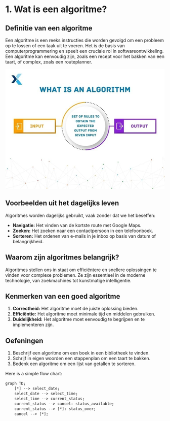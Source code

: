 # 1. Wat is een algoritme?
## Definitie van een algoritme
Een algoritme is een reeks instructies die worden gevolgd om een probleem op te lossen of een taak uit te voeren. Het is de basis van computerprogrammering en speelt een cruciale rol in softwareontwikkeling. Een algoritme kan eenvoudig zijn, zoals een recept voor het bakken van een taart, of complex, zoals een routeplanner.

<img src="./media/what-is-an-algorithm.jpg">

## Voorbeelden uit het dagelijks leven
Algoritmes worden dagelijks gebruikt, vaak zonder dat we het beseffen:
- **Navigatie:** Het vinden van de kortste route met Google Maps.
- **Zoeken:** Het zoeken naar een contactpersoon in een telefoonboek.
- **Sorteren:** Het ordenen van e-mails in je inbox op basis van datum of belangrijkheid.

## Waarom zijn algoritmes belangrijk?
Algoritmes stellen ons in staat om efficiëntere en snellere oplossingen te vinden voor complexe problemen. Ze zijn essentieel in de moderne technologie, van zoekmachines tot kunstmatige intelligentie.

## Kenmerken van een goed algoritme
1. **Correctheid:** Het algoritme moet de juiste oplossing bieden.
2. **Efficiëntie:** Het algoritme moet minimale tijd en middelen gebruiken.
3. **Duidelijkheid:** Het algoritme moet eenvoudig te begrijpen en te implementeren zijn.

## Oefeningen
1. Beschrijf een algoritme om een boek in een bibliotheek te vinden.
2. Schrijf in eigen woorden een stappenplan om een taart te bakken.
3. Bedenk een algoritme om een lijst van getallen te sorteren.


Here is a simple flow chart:

```mermaid
graph TD;
    [*] --> select_date;
    select_date --> select_time;
    select_time --> current_status;
    current_status --> cancel: status_available;
    current_status --> [*]: status_over;
    cancel --> [*];
```
